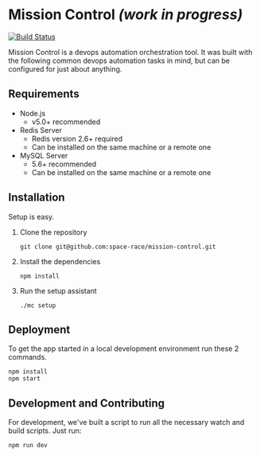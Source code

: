 # Mission Control *(work in progress)*

[![Build Status](https://travis-ci.org/space-race/mission-control.svg)](https://travis-ci.org/space-race/mission-control)

Mission Control is a devops automation orchestration tool. It was built with the following common devops automation tasks in mind, but can be configured for just about anything.

## Requirements

* Node.js
    * v5.0+ recommended
* Redis Server
    * Redis version 2.6+ required
    * Can be installed on the same machine or a remote one
* MySQL Server
    * 5.6+ recommended
    * Can be installed on the same machine or a remote one

## Installation

Setup is easy.

1. Clone the repository

    ```
    git clone git@github.com:space-race/mission-control.git
    ```

2. Install the dependencies

    ```
    npm install
    ```

3. Run the setup assistant

    ```
    ./mc setup
    ```

## Deployment

To get the app started in a local development environment run these 2 commands.

    npm install
    npm start

## Development and Contributing

For development, we've built a script to run all the necessary watch and build scripts. Just run:

    npm run dev

